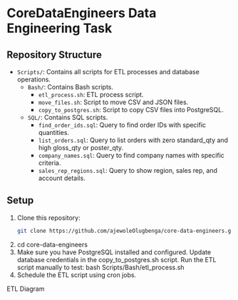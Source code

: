 # CoreDataEngineers Data Engineering Task

## Repository Structure

- `Scripts/`: Contains all scripts for ETL processes and database operations.
  - `Bash/`: Contains Bash scripts.
    - `etl_process.sh`: ETL process script.
    - `move_files.sh`: Script to move CSV and JSON files.
    - `copy_to_postgres.sh`: Script to copy CSV files into PostgreSQL.
  - `SQL/`: Contains SQL scripts.
    - `find_order_ids.sql`: Query to find order IDs with specific quantities.
    - `list_orders.sql`: Query to list orders with zero standard_qty and high gloss_qty or poster_qty.
    - `company_names.sql`: Query to find company names with specific criteria.
    - `sales_rep_regions.sql`: Query to show region, sales rep, and account details.

## Setup

1. Clone this repository:
   ```bash
   git clone https://github.com/ajewoleOlugbenga/core-data-engineers.git
2. cd core-data-engineers
3. Make sure you have PostgreSQL installed and configured.
   Update database credentials in the copy_to_postgres.sh script.
   Run the ETL script manually to test: bash Scripts/Bash/etl_process.sh
4. Schedule the ETL script using cron jobs.

ETL Diagram
